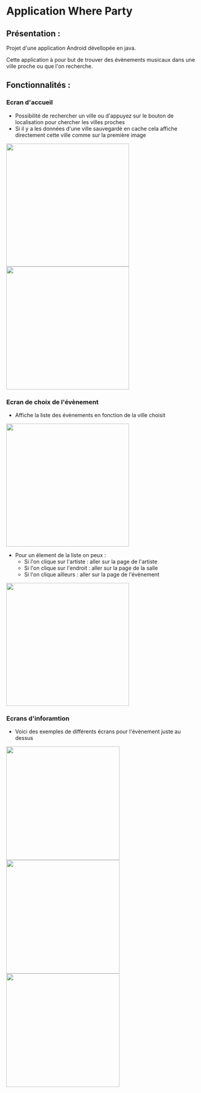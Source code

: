 # Application Where Party

## Présentation :

Projet d'une application Android dévellopée en java.

Cette application à pour but de trouver des évènements musicaux dans une ville proche ou que l'on recherche.

## Fonctionnalités :

### Ecran d'accueil

- Possibilité de rechercher un ville ou d'appuyez sur le bouton de localisation pour chercher les villes proches
- Si il y a les données d'une ville sauvegardé en cache cela affiche directement cette ville comme sur la première image

<img src="readmeImage/Welcome-Cache.png" width= 325> <img src="readmeImage/Welcome-Search.png" width= 325>

### Ecran de choix de l'évènement

- Affiche la liste des évènements en fonction de la ville choisit

<img src="readmeImage/Liste%20des%20evenements.png" width= 325>

- Pour un élement de la liste on peux :
	- Si l'on clique sur l'artiste : aller sur la page de l'artiste
	- Si l'on clique sur l'endroit : aller sur la page de la salle
	- Si l'on clique ailleurs : aller sur la page de l'évènement
	
<img src="readmeImage/Un%20evenement.png" width= 325>

### Ecrans d'inforamtion

- Voici des exemples de différents écrans pour l'évènement juste au dessus

<img src="readmeImage/Evenement%20-%20Artiste.png" width= 300> <img src="readmeImage/Evenement%20-%20Salle.png" width= 300> <img src="readmeImage/Evenement%20-%20Evenement.png" width= 300>
